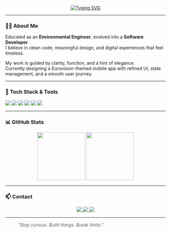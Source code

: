 <p align="center">
    <a href="https://github.com/denizguvel">
        <img src="https://readme-typing-svg.demolab.com?font=Fira+Code&size=24&duration=3000&pause=1000&center=true&vCenter=true&width=435&lines=Hi+I'm+Deniz+G%C3%BCvel;Software+Developer+%7C+;Welcome+to+my+GitHub!&color=F7C2E0&center=true" alt="Typing SVG" />
    </a>
</p>

---

### 👨‍💻 About Me

Educated as an **Environmental Engineer**, evolved into a **Software Developer**.  
I believe in clean code, meaningful design, and digital experiences that feel timeless.  

My work is guided by clarity, function, and a hint of elegance.  
Currently designing a Eurovision-themed mobile app with refined UI, state management, and a smooth user journey.

---

### 🔧 Tech Stack & Tools

<p align="left">
  <img src="https://img.shields.io/badge/Flutter-02569B?logo=flutter&logoColor=white" />
  <img src="https://img.shields.io/badge/Dart-0175C2?logo=dart&logoColor=white" />
  <img src="https://img.shields.io/badge/Firebase-FFCA28?logo=firebase&logoColor=black" />
  <img src="https://img.shields.io/badge/Java-ED8B00?logo=java&logoColor=white" />
  <img src="https://img.shields.io/badge/Git-F05032?logo=git&logoColor=white" />
  <img src="https://img.shields.io/badge/Linux-FCC624?logo=linux&logoColor=black" />
</p>

---

### 📊 GitHub Stats

<p align="center">
  <img src="https://github-readme-stats.vercel.app/api?username=denizguvel&show_icons=true&count_private=true&theme=calm&border_radius=12&hide_border=false" height="150"/>
  <img src="https://github-readme-stats.vercel.app/api/top-langs/?username=denizguvel&layout=compact&theme=calm&border_radius=12&hide_border=false" height="150"/>
</p>

---

### 📫 Contact

<p align="center">
  <a href="mailto:deniz.guvel@example.com">
    <img src="https://img.shields.io/badge/-Email-000000?style=for-the-badge&logo=gmail&logoColor=white" />
  </a>
  <a href="https://www.linkedin.com/in/denizguvel" target="_blank">
    <img src="https://img.shields.io/badge/-LinkedIn-0A66C2?style=for-the-badge&logo=linkedin&logoColor=white" />
  </a>
  <a href="https://github.com/denizguvel" target="_blank">
    <img src="https://img.shields.io/badge/-GitHub-181717?style=for-the-badge&logo=github&logoColor=white" />
  </a>
</p>


---

> *“Stay curious. Build things. Break limits.”*

